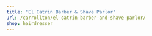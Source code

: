 ```yaml
---
title: "El Catrin Barber & Shave Parlor"
url: /carrollton/el-catrin-barber-and-shave-parlor/
shop: hairdresser
---
```

